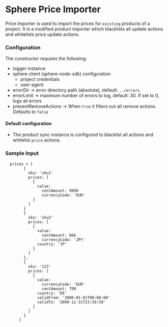# Sphere Price Importer
Price Importer is used to import the prices for `existing` products of a project. It is a modified product importer which blacklists all update actions and whitelists price update actions.

### Configuration
 The constructor requires the following:
  * logger instance
  * sphere client (sphere-node-sdk) configuration
    * project credentials
    * user-agent
  * errorDir -> error directory path (absolute), default: `../errors`
  * errorLimit -> maximum number of errors to log, default: 30. If set to 0, logs all errors
  * preventRemoveActions -> When `true` it filters out all remove actions. Defaults to `false`

#### Default configuration
 * The product sync instance is configured to blacklist all actions and whitelist `price` actions.

### Sample Input

      prices = [
            {
              sku: 'sku1'
              prices: [
                {
                  value:
                    centAmount: 9999
                    currencyCode: 'EUR'
                }
              ]
            }
            {
              sku: 'sku2'
              prices: [
                {
                  value:
                    centAmount: 666
                    currencyCode: 'JPY'
                  country: 'JP'
                }
              ]
            },
            {
              sku: '123'
              prices: [
                {
                  value:
                    currencyCode: 'EUR'
                    centAmount: 799
                  country: 'DE'
                  validFrom: '2000-01-01T00:00:00'
                  validTo: '2099-12-31T23:59:59'
                }
              ]
            }
          ]
